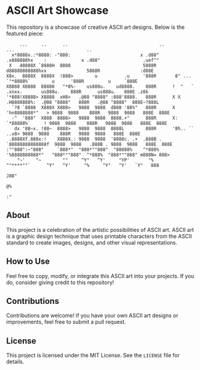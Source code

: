 # ASCII Art Showcase

This repository is a showcase of creative ASCII art designs. Below is the featured piece:

```
     ...     ..      ..                                  ..           ...                           ..                         
  x*8888x.:*8888: -"888:                          x .d88"        .x888888hx    :             x .d88"                .uef^"    
 X   48888X `8888H  8888                           5888R        d88888888888hxx               5888R               :d88E       
X8x.  8888X  8888X  !888>        u          .u     '888R       8" ... `"*8888%`        u      '888R         u     `888E       
X8888 X8888  88888   "*8%-    us888u.    ud8888.    888R      !  "   ` .xnxx.       us888u.    888R      us888u.   888E .z8k  
'*888!X8888> X8888  xH8>   .@88 "8888" :888'8888.   888R      X X   .H8888888%:  .@88 "8888"   888R   .@88 "8888"  888E~?888L 
  `?8 `8888  X888X X888>   9888  9888  d888 '88%"   888R      X 'hn8888888*"   > 9888  9888    888R   9888  9888   888E  888E 
  -^  '888"  X888  8888>   9888  9888  8888.+"      888R      X: `*88888%`     ! 9888  9888    888R   9888  9888   888E  888E 
   dx '88~x. !88~  8888>   9888  9888  8888L        888R      '8h.. ``     ..x8> 9888  9888    888R   9888  9888   888E  888E 
 .8888Xf.888x:!    X888X.: 9888  9888  '8888c. .+  .888B .     `88888888888888f  9888  9888   .888B . 9888  9888   888E  888E 
:""888":~"888"     `888*"  "888*""888"  "88888%    ^*888%       '%8888888888*"   "888*""888"  ^*888%  "888*""888" m888N= 888> 
    "~'    "~        ""     ^Y"   ^Y'     "YP'       "%            ^"****""`      ^Y"   ^Y'     "%     ^Y"   ^Y'   `Y"   888  
                                                                                                                        J88"  
                                                                                                                        @%    
                                                                                                                      :"       
```

## About
This project is a celebration of the artistic possibilities of ASCII art. ASCII art is a graphic design technique that uses printable characters from the ASCII standard to create images, designs, and other visual representations.

## How to Use
Feel free to copy, modify, or integrate this ASCII art into your projects. If you do, consider giving credit to this repository!

## Contributions
Contributions are welcome! If you have your own ASCII art designs or improvements, feel free to submit a pull request.

## License
This project is licensed under the MIT License. See the `LICENSE` file for details.
